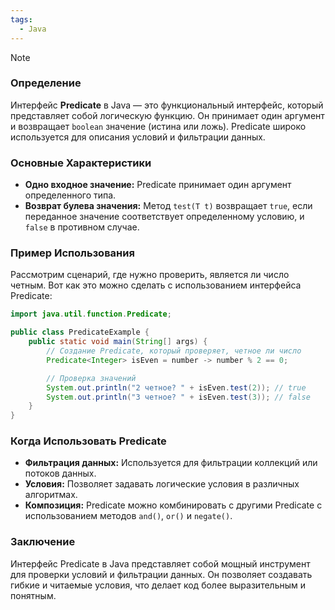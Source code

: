 ```yaml
---
tags:
  - Java
---
```



> [!NOTE]
> ### Определение
> Интерфейс **Predicate** в Java — это функциональный интерфейс, который представляет собой логическую функцию. Он принимает один аргумент и возвращает `boolean` значение (истина или ложь). Predicate широко используется для описания условий и фильтрации данных.

### Основные Характеристики
- **Одно входное значение:** Predicate принимает один аргумент определенного типа.
- **Возврат булева значения:** Метод `test(T t)` возвращает `true`, если переданное значение соответствует определенному условию, и `false` в противном случае.

### Пример Использования

Рассмотрим сценарий, где нужно проверить, является ли число четным. Вот как это можно сделать с использованием интерфейса Predicate:

```java
import java.util.function.Predicate;

public class PredicateExample {
    public static void main(String[] args) {
        // Создание Predicate, который проверяет, четное ли число
        Predicate<Integer> isEven = number -> number % 2 == 0;

        // Проверка значений
        System.out.println("2 четное? " + isEven.test(2)); // true
        System.out.println("3 четное? " + isEven.test(3)); // false
    }
}
```

### Когда Использовать Predicate
- **Фильтрация данных:** Используется для фильтрации коллекций или потоков данных.
- **Условия:** Позволяет задавать логические условия в различных алгоритмах.
- **Композиция:** Predicate можно комбинировать с другими Predicate с использованием методов `and()`, `or()` и `negate()`.

### Заключение
Интерфейс Predicate в Java представляет собой мощный инструмент для проверки условий и фильтрации данных. Он позволяет создавать гибкие и читаемые условия, что делает код более выразительным и понятным.